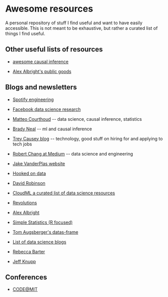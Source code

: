 # Awesome resources

A personal repository of stuff I find useful and want to have easily accessible. This is not meant to be exhaustive, but rather a curated list of things I find useful.


## Other useful lists of resources

- [awesome causal inference](https://github.com/matteocourthoud/awesome-causal-inference)

- [Alex Albright's public goods](https://www.albrightalex.com/public-goods)


## Blogs and newsletters

- [Spotify engineering](https://engineering.atspotify.com)

- [Facebook data science research](https://research.fb.com/publications/)

- [Matteo Courthoud](https://matteocourthoud.github.io/) -- data science, causal inference, statistics

- [Brady Neal](https://www.bradyneal.com/) -- ml and causal inference

- [Trey Causey blog](http://treycausey.com) -- technology, good stuff on hiring for and applying to tech jobs

- [Robert Chang at Medium](https://medium.com/@rchang) -- data science and engineering

- [Jake VanderPlas website](http://vanderplas.com)

- [Hooked on data](https://hookedondata.org/)

- [David Robinson](http://varianceexplained.org/posts/)

- [CloudML a curated list of data science resources](https://www.claoudml.com)

- [Revolutions](https://blog.revolutionanalytics.com)

- [Alex Albright](http://thelittledataset.com)

- [Simple Statistics (R focused)](https://simplystatistics.org)

- [Tom Augsberger's datas-frame](https://tomaugspurger.github.io/archives.html)

- [List of data science blogs](https://github.com/rushter/data-science-blogs)

- [Rebecca Barter](http://www.rebeccabarter.com/blog/)

- [Jeff Knupp](https://jeffknupp.com/blog/archives/)


## Conferences

- [CODE@MIT](https://ide.mit.edu/events/2023-conference-on-digital-experimentation-mit-codemit/)

